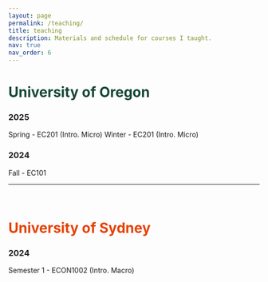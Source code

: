 ```yaml
---
layout: page
permalink: /teaching/
title: teaching
description: Materials and schedule for courses I taught.
nav: true
nav_order: 6
---
```


# <a href="https://economics.uoregon.edu/" target="_blank" style="color: #154734; text-decoration: none;">University of Oregon</a>

### 2025

Spring - EC201 (Intro. Micro)
Winter - EC201 (Intro. Micro)

### 2024

Fall - EC101

---

<br>

# <a href="https://www.sydney.edu.au/arts/schools/school-of-economics.html" target="_blank" style="color: #E64100; text-decoration: none;">University of Sydney</a>

### 2024

Semester 1 - ECON1002 (Intro. Macro)
